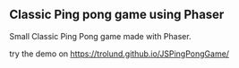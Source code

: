 ## Classic Ping pong game using Phaser

Small Classic Ping Pong game made with Phaser.

try the demo on https://trolund.github.io/JSPingPongGame/

